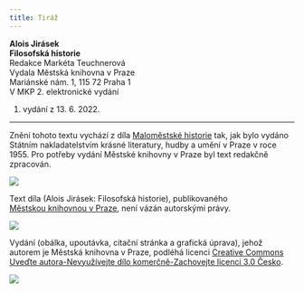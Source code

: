 ```yaml
---
title: Tiráž
---
```


**Alois Jirásek    
Filosofská historie**  
Redakce Markéta Teuchnerová  
Vydala Městská knihovna v Praze  
Mariánské nám. 1, 115 72 Praha 1  
V MKP 2. elektronické vydání  
1. vydání z 13. 6. 2022.

***

Znění tohoto textu vychází z díla [Maloměstské historie](https://aleph.nkp.cz/F/?func=direct&doc_number=000718874&local_base=CNB) tak, jak bylo vydáno Státním nakladatelstvím krásné literatury, hudby a umění v Praze v roce 1955. Pro potřeby vydání Městské knihovny v Praze byl text redakčně zpracován.

![](../Images/image003.jpg)

Text díla (Alois Jirásek: Filosofská historie), publikovaného [Městskou knihovnou v Praze](https://www.mlp.cz/cz/), není vázán autorskými právy.

![](../Images/image001.jpg)

Vydání (obálka, upoutávka, citační stránka a grafická úprava), jehož autorem je Městská knihovna v Praze, podléhá licenci [Creative Commons Uveďte autora-Nevyužívejte dílo komerčně-Zachovejte licenci 3.0 Česko](https://creativecommons.org/licenses/by-nc-sa/3.0/cz/).


![](../Images/image004.jpg)